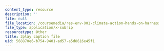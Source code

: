 ```yaml
---
content_type: resource
description: ''
file: null
file_location: /coursemedia/res-env-001-climate-action-hands-on-harnessing-science-with-communities-to-cut-carbon-january-iap-2017/568870e6b7549401ad57a5d8616e45f1_lsf0_6DAFOM.srt
file_type: application/x-subrip
resourcetype: Other
title: 3play caption file
uid: 568870e6-b754-9401-ad57-a5d8616e45f1
---
```

